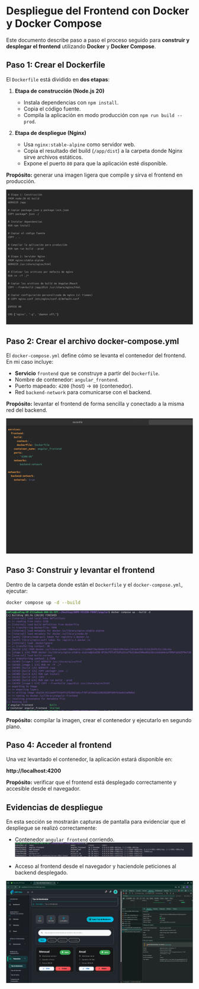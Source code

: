 # Despliegue del Frontend con Docker y Docker Compose

Este documento describe paso a paso el proceso seguido para **construir y desplegar el frontend** utilizando **Docker** y **Docker Compose**.

## Paso 1: Crear el **Dockerfile**

El `Dockerfile` está dividido en **dos etapas**:

1. **Etapa de construcción (Node.js 20)**
   * Instala dependencias con `npm install`.
   * Copia el código fuente.
   * Compila la aplicación en modo producción con `npm run build --prod`.

2. **Etapa de despliegue (Nginx)**
   * Usa `nginx:stable-alpine` como servidor web.
   * Copia el resultado del build (`/app/dist`) a la carpeta donde Nginx sirve archivos estáticos.
   * Expone el puerto `80` para que la aplicación esté disponible.

**Propósito:** generar una imagen ligera que compile y sirva el frontend en producción.

![dockerfile](dockerfile.png)

## Paso 2: Crear el archivo **docker-compose.yml**

El `docker-compose.yml` define cómo se levanta el contenedor del frontend. En mi caso incluye:

* **Servicio** `frontend` que se construye a partir del `Dockerfile`.
* Nombre de contenedor: `angular_frontend`.
* Puerto mapeado: `4200` (host) → `80` (contenedor).
* Red `backend-network` para comunicarse con el backend.

**Propósito:** levantar el frontend de forma sencilla y conectado a la misma red del backend.

![Docker-compose](docker-compose.png)

## Paso 3: Construir y levantar el frontend

Dentro de la carpeta donde están el `Dockerfile` y el `docker-compose.yml`, ejecutar:

```bash
docker compose up -d --build
```

![docker-compose-up](docker-compose-up.png)

**Propósito:** compilar la imagen, crear el contenedor y ejecutarlo en segundo plano.

## Paso 4: Acceder al frontend

Una vez levantado el contenedor, la aplicación estará disponible en:

**http://localhost:4200**

**Propósito:** verificar que el frontend está desplegado correctamente y accesible desde el navegador.

## Evidencias de despliegue

En esta sección se mostrarán capturas de pantalla para evidenciar que el despliegue se realizó correctamente:

* Contenedor `angular_frontend` corriendo.
![docker-ps](docker-ps.png)

* Acceso al frontend desde el navegador y haciendole peticiones al backend desplegado.

![navegador](navegador.png)
